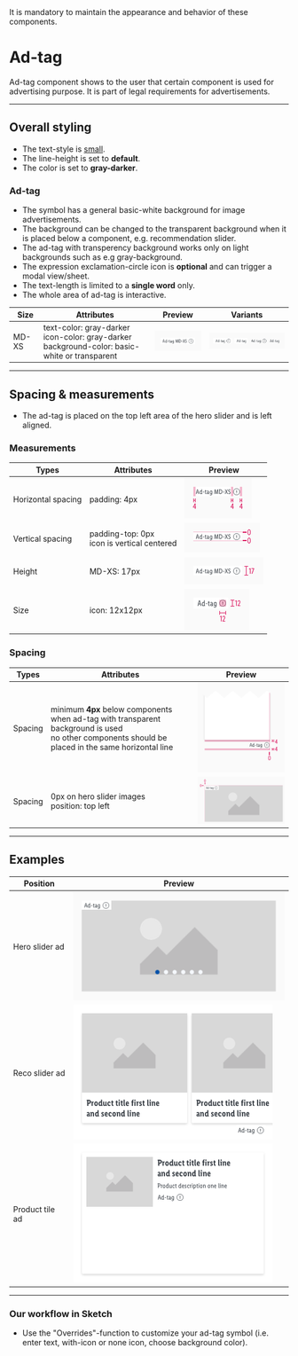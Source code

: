 <AlertWarning alertHeadline="Not modifiable">
It is mandatory to maintain the appearance and behavior of these components.
</AlertWarning>

# Ad-tag

Ad-tag component shows to the user that certain component is used for advertising purpose. It is part of legal requirements for advertisements.

---

## Overall styling

- The text-style is [small](/Lidl/Web/Design/General/Typography/Typography.md#small).
- The line-height is set to **default**.
- The color is set to **gray-darker**.

### Ad-tag

- The symbol has a general basic-white background for image advertisements.
- The background can be changed to the transparent background when it is placed below a component, e.g. recommendation slider.
- The ad-tag with transperency background works only on light backgrounds such as e.g gray-background.
- The expression exclamation-circle icon is **optional** and can trigger a modal view/sheet.
- The text-length is limited to a **single word** only.
- The whole area of ad-tag is interactive.

| Size | Attributes | Preview | Variants |
|---|---|---|---|
| MD-XS | text-color: gray-darker<br>icon-color: gray-darker<br>background-color: basic-white or transparent| ![ad-tag: default](assets/states/default-MD-XS@1x.png) |  ![ad-tag: variants](assets/states/default-MD-XS-variants@1x.png) |

---

## Spacing & measurements

- The ad-tag is placed on the top left area of the hero slider and is left aligned.

### Measurements

| Types | Attributes | Preview
|---|---|---|
| Horizontal spacing | padding: 4px | ![measurements: padding](assets/measurements/horizontal-spacing@1x.png) |
| Vertical spacing | padding-top: 0px<br> icon is vertical centered | ![measurements: padding](assets/measurements/vertical-spacing@1x.png) |
| Height | MD-XS: 17px | ![measurements: height](assets/measurements/height@1x.png) |
| Size | icon: 12x12px | ![measurements: icon size](assets/measurements/icon@1x.png) |


### Spacing

| Types | Attributes | Preview
|---|---|---|
| Spacing | minimum **4px** below components when ad-tag with transparent background is used <br>no other components should be placed in the same horizontal line | ![measurements: spacing transparent](assets/measurements/spacing-transparent@1x.png) |
| Spacing | 0px on hero slider images<br>position: top left  | ![measurements: spacing on image](assets/measurements/spacing-on-image@1x.png) |

---

## Examples

| Position | Preview |
|---|---|
| Hero slider ad | ![example: image](assets/example/image@1x.png) |
| Reco slider ad | ![example: reco slider](assets/example/reco-slider@1x.png) |
| Product tile ad| ![example: product tile](assets/example/product-tile@1x.png) |

---

### Our workflow in Sketch

- Use the "Overrides"-function to customize your ad-tag symbol (i.e. enter text, with-icon or none icon, choose background color).
